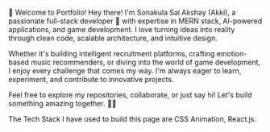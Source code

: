 👋 Welcome to Portfolio!
Hey there! I'm Sonakula Sai Akshay (Akki), a passionate full-stack developer 🚀 with expertise in MERN stack, AI-powered applications, and game development. I love turning ideas into reality through clean code, scalable architecture, and intuitive design.

Whether it's building intelligent recruitment platforms, crafting emotion-based music recommenders, or diving into the world of game development, I enjoy every challenge that comes my way. I'm always eager to learn, experiment, and contribute to innovative projects.

Feel free to explore my repositories, collaborate, or just say hi! Let's build something amazing together. 🚀✨

The Tech Stack I have used to build this page are CSS Animation, React.js.







